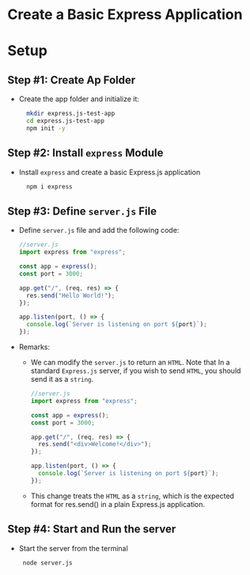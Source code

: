 # Create a Basic Express Application

# Setup

## Step #1: Create Ap Folder

- Create the app folder and initialize it:
  ```sh
    mkdir express.js-test-app
    cd express.js-test-app
    npm init -y
  ```

## Step #2: Install `express` Module

- Install `express` and create a basic Express.js application
  ```sh
    npm i express
  ```

## Step #3: Define `server.js` File

- Define `server.js` file and add the following code:

  ```js
  //server.js
  import express from "express";

  const app = express();
  const port = 3000;

  app.get("/", (req, res) => {
    res.send("Hello World!");
  });

  app.listen(port, () => {
    console.log(`Server is listening on port ${port}`);
  });
  ```

- Remarks:

  - We can modify the `server.js` to return an `HTML`. Note that In a standard `Express.js` server, if you wish to send `HTML`, you should send it as a `string`.

    ```js
    //server.js
    import express from "express";

    const app = express();
    const port = 3000;

    app.get("/", (req, res) => {
      res.send("<div>Welcome!</div>");
    });

    app.listen(port, () => {
      console.log(`Server is listening on port ${port}`);
    });
    ```

  - This change treats the `HTML` as a `string`, which is the expected format for res.send() in a plain Express.js application.

## Step #4: Start and Run the server

- Start the server from the terminal
  ```sh
   node server.js
  ```
